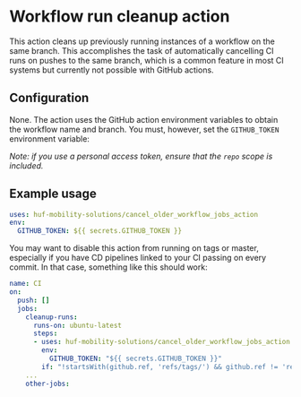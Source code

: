 # Workflow run cleanup action

This action cleans up previously running instances of a workflow
on the same branch. This accomplishes the task of automatically
cancelling CI runs on pushes to the same branch, which is a common
feature in most CI systems but currently not possible with
GitHub actions.

## Configuration

None. The action uses the GitHub action environment variables
to obtain the workflow name and branch. You must, however,
set the `GITHUB_TOKEN` environment variable:

*Note: if you use a personal access token, ensure that the `repo` scope is included.*

## Example usage

```yaml
uses: huf-mobility-solutions/cancel_older_workflow_jobs_action
env:
  GITHUB_TOKEN: ${{ secrets.GITHUB_TOKEN }}
```

You may want to disable this action from running on tags or master,
especially if you have CD pipelines linked to your CI passing on
every commit. In that case, something like this should work:

```yaml
name: CI
on:
  push: []
  jobs:
    cleanup-runs:
      runs-on: ubuntu-latest
      steps:
      - uses: huf-mobility-solutions/cancel_older_workflow_jobs_action
        env:
          GITHUB_TOKEN: "${{ secrets.GITHUB_TOKEN }}"
        if: "!startsWith(github.ref, 'refs/tags/') && github.ref != 'refs/heads/master'"
    ...
    other-jobs:
```
